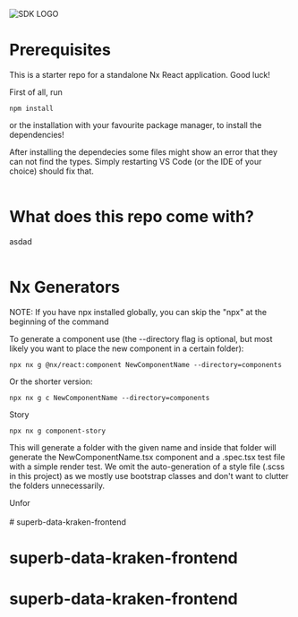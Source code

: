 ![SDK LOGO](vscode-local:/c%3A/Users/UB480/Downloads/Logo_SuperbDataKraken/PNG/SuperbDataKraken_white.png)
# Prerequisites

This is a starter repo for a standalone Nx React application. Good luck!

First of all, run
```
npm install
```

or the installation with your favourite package manager, to install the dependencies!

After installing the dependecies some files might show an error that they can not find the types. Simply restarting VS Code (or the IDE of your choice) should fix that.
<br>
<br>
# What does this repo come with?

asdad
<br>
<br>
# Nx Generators

NOTE: If you have npx installed globally, you can skip the "npx" at the beginning of the command
<br>

To generate a component use (the --directory flag is optional, but most likely you want to place the new component in a certain folder):

```
npx nx g @nx/react:component NewComponentName --directory=components
```

Or the shorter version:

```
npx nx g c NewComponentName --directory=components
```

Story

```
npx nx g component-story
```

This will generate a folder with the given name and inside that folder will generate the NewComponentName.tsx component and a .spec.tsx test file with a simple render test.
We omit the auto-generation of a style file (.scss in this project) as we mostly use bootstrap classes and don't want to clutter the folders unnecessarily.

Unfor
<br>
<br># superb-data-kraken-frontend
# superb-data-kraken-frontend
# superb-data-kraken-frontend
